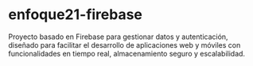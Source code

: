 # enfoque21-firebase
Proyecto basado en Firebase para gestionar datos y autenticación, diseñado para facilitar el desarrollo de aplicaciones web y móviles con funcionalidades en tiempo real, almacenamiento seguro y escalabilidad.
